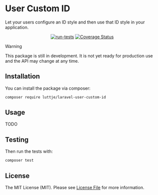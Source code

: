 # User Custom ID

Let your users configure an ID style and then use that ID style in your
application.

<div align="center">

[![run-tests](https://github.com/luttje/laravel-user-custom-id/actions/workflows/run-tests.yml/badge.svg)](https://github.com/luttje/laravel-user-custom-id/actions/workflows/run-tests.yml)
[![Coverage Status](https://coveralls.io/repos/github/luttje/laravel-user-custom-id/badge.svg?branch=main)](https://coveralls.io/github/luttje/laravel-user-custom-id?branch=main)

</div>

> [!Warning]
> This package is still in development. It is not yet ready for production use and the API may change at any time.

## Installation

You can install the package via composer:

```bash
composer require luttje/laravel-user-custom-id
```

## Usage

TODO

## Testing

Then run the tests with:

```bash
composer test
```

## License

The MIT License (MIT). Please see [License File](LICENSE.md) for more information.

